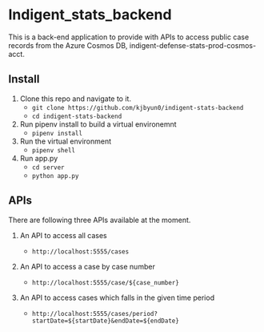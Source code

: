 # Indigent_stats_backend

This is a back-end application to provide with APIs to access public case records from the Azure Cosmos DB, indigent-defense-stats-prod-cosmos-acct.

## Install

1. Clone this repo and navigate to it.
   - `git clone https://github.com/kjbyun0/indigent-stats-backend`
   - `cd indigent-stats-backend`
2. Run pipenv install to build a virtual environemnt
   - `pipenv install`
3. Run the virtual environment
   - `pipenv shell`
4. Run app.py
   - `cd server`
   - `python app.py`

## APIs

There are following three APIs available at the moment. 

1. An API to access all cases
   - `http://localhost:5555/cases`

2. An API to access a case by case number
   - `http://localhost:5555/case/${case_number}`

3. An API to access cases which falls in the given time period
   - `http://localhost:5555/cases/period?startDate=${startDate}&endDate=${endDate}`